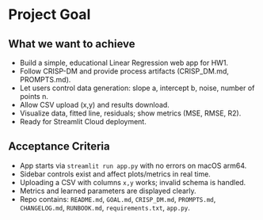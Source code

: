 # Project Goal

## What we want to achieve
- Build a simple, educational Linear Regression web app for HW1.
- Follow CRISP-DM and provide process artifacts (CRISP_DM.md, PROMPTS.md).
- Let users control data generation: slope a, intercept b, noise, number of points n.
- Allow CSV upload (x,y) and results download.
- Visualize data, fitted line, residuals; show metrics (MSE, RMSE, R2).
- Ready for Streamlit Cloud deployment.

## Acceptance Criteria
- App starts via `streamlit run app.py` with no errors on macOS arm64.
- Sidebar controls exist and affect plots/metrics in real time.
- Uploading a CSV with columns `x,y` works; invalid schema is handled.
- Metrics and learned parameters are displayed clearly.
- Repo contains: `README.md`, `GOAL.md`, `CRISP_DM.md`, `PROMPTS.md`, `CHANGELOG.md`, `RUNBOOK.md`, `requirements.txt`, `app.py`.
